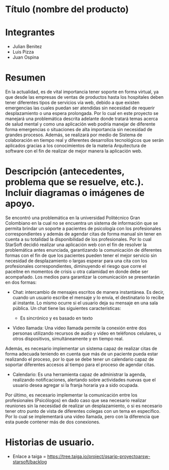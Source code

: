 # Título (nombre del producto)

# Integrantes
* Julian Benitez
* Luis Pizza
* Juan Ospina
# Resumen
En la actualidad, es de vital importancia tener soporte en forma virtual, ya que desde las empresas de ventas de productos hasta los hospitales deben tener diferentes tipos de servicios vía web, debido a que existen emergencias las cuales puedan ser atendidas sin necesidad de requerir desplazamiento o una espera prolongada. Por lo cual en este proyecto se manejará una problemática descrita adelante donde tratará temas acerca de salud mental y como una aplicación web podría manejar de diferente forma emergencias o situaciones de alta importancia sin necesidad de grandes procesos. Además, se realizará por medio de Sistema de colaboración en tiempo real y diferentes desarrollos tecnológicos que serán aplicados gracias a los conocimientos de la materia Arquitectura de software con el fin de realizar de mejor manera la aplicación web.
# Descripción (antecedentes, problema que se resuelve, etc.). Incluir diagramas o imágenes de apoyo.
Se encontró una problemática en la universidad Politécnico Gran Colombiano en la cual no se encuentra un sistema de información que se permita brindar un soporte a pacientes de psicología con los profesionales correspondientes y además de agendar citas de forma manual sin tener en cuenta a su totalidad la disponibilidad de los profesionales. Por lo cual StarSoft decidió realizar una aplicación web con el fin de resolver la problemática antes enunciada, garantizando la comunicación de diferentes formas con el fin de que los pacientes pueden tener el mejor servicio sin necesidad de desplazamiento o largas esperar para una cita con los profesionales correspondientes, diminuyendo el riesgo que corre el paceitne en momentos de crisis u otra calamidad en donde debe ser acompañado.
Los medios para garantizar la comunicación se presentarán en dos formas:
* Chat: intercambio de mensajes escritos de manera instantánea. Es decir, cuando un usuario escribe el mensaje y lo envía, el destinatario lo recibe al instante. Lo mismo ocurre si el usuario deja su mensaje en una sala pública.
Un chat tiene las siguientes características:
  * Es sincrónico y es basado en texto
  
* Video llamada: Una video llamada permite la conexión entre dos personas utilizando recursos de audio y video en teléfonos celulares, u otros dispositivos, simultáneamente y en tiempo real.

Además, es necesario implementar un sistema capaz de realizar citas de forma adecuada teniendo en cuenta que más de un paciente pueda estar realizando el proceso, por lo que se debe tener un calendario capaz de soportar diferentes accesos al tiempo para el proceso de agendar citas.
* Calendario: Es una herramienta capaz de administrar la agenda, realizando notificaciones, alertando sobre actividades nuevas que el usuario desea agregar si la franja horaria ya a sido ocupada.

Por último, es necesario implementar la comunicación entre los profesionales (Psicólogos) en dado caso que sea necesario realizar reuniones sin la necesidad de realizar un desplazamiento, o si es necesario tener otro punto de vista de diferentes colegas con un tema en específico. Por lo cual se implementará una video llamada, pero con la diferencia que esta puede contener más de dos conexiones.




# Historias de usuario.

* Enlace a taiga = https://tree.taiga.io/project/qsarjp-proyectoarsw-starsoft/backlog
